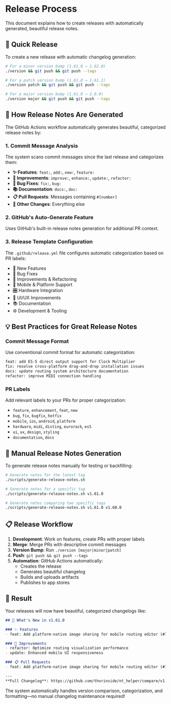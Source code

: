 # Release Process

This document explains how to create releases with automatically generated, beautiful release notes.

## 🚀 Quick Release

To create a new release with automatic changelog generation:

```bash
# For a minor version bump (1.61.0 → 1.62.0)
./version && git push && git push --tags

# For a patch version bump (1.61.0 → 1.61.1)  
./version patch && git push && git push --tags

# For a major version bump (1.61.0 → 2.0.0)
./version major && git push && git push --tags
```

## 📝 How Release Notes Are Generated

The GitHub Actions workflow automatically generates beautiful, categorized release notes by:

### 1. **Commit Message Analysis**
The system scans commit messages since the last release and categorizes them:

- **✨ Features**: `feat:`, `add:`, `new:`, `feature:`
- **🔧 Improvements**: `improve:`, `enhance:`, `update:`, `refactor:`
- **🐛 Bug Fixes**: `fix:`, `bug:`
- **📚 Documentation**: `docs:`, `doc:`
- **📋 Pull Requests**: Messages containing `#[number]`
- **🔄 Other Changes**: Everything else

### 2. **GitHub's Auto-Generate Feature**
Uses GitHub's built-in release notes generation for additional PR context.

### 3. **Release Template Configuration**
The `.github/release.yml` file configures automatic categorization based on PR labels:

- 🚀 New Features
- 🐛 Bug Fixes  
- 🔧 Improvements & Refactoring
- 📱 Mobile & Platform Support
- 🎛️ Hardware Integration
- 🎨 UI/UX Improvements
- 📚 Documentation
- ⚙️ Development & Tooling

## 💡 Best Practices for Great Release Notes

### Commit Message Format
Use conventional commit format for automatic categorization:

```bash
feat: add ES-5 direct output support for Clock Multiplier
fix: resolve cross-platform drag-and-drop installation issues  
docs: update routing system architecture documentation
refactor: improve MIDI connection handling
```

### PR Labels
Add relevant labels to your PRs for proper categorization:
- `feature`, `enhancement`, `feat`, `new`
- `bug`, `fix`, `bugfix`, `hotfix`  
- `mobile`, `ios`, `android`, `platform`
- `hardware`, `midi`, `disting`, `eurorack`, `es5`
- `ui`, `ux`, `design`, `styling`
- `documentation`, `docs`

## 🔧 Manual Release Notes Generation

To generate release notes manually for testing or backfilling:

```bash
# Generate notes for the latest tag
./scripts/generate-release-notes.sh

# Generate notes for a specific tag
./scripts/generate-release-notes.sh v1.61.0

# Generate notes comparing two specific tags
./scripts/generate-release-notes.sh v1.61.0 v1.60.0
```

## 📋 Release Workflow

1. **Development**: Work on features, create PRs with proper labels
2. **Merge**: Merge PRs with descriptive commit messages
3. **Version Bump**: Run `./version [major|minor|patch]`
4. **Push**: `git push && git push --tags`
5. **Automation**: GitHub Actions automatically:
   - Creates the release
   - Generates beautiful changelog
   - Builds and uploads artifacts
   - Publishes to app stores

## 🎯 Result

Your releases will now have beautiful, categorized changelogs like:

```markdown
## 🚀 What's New in v1.61.0

### ✨ Features
- feat: Add platform-native image sharing for mobile routing editor (#79)

### 🔧 Improvements  
- refactor: Optimize routing visualization performance
- update: Enhanced mobile UI responsiveness

### 📋 Pull Requests
- feat: Add platform-native image sharing for mobile routing editor (#79)

---
**Full Changelog**: https://github.com/thorinside/nt_helper/compare/v1.60.0...v1.61.0
```

The system automatically handles version comparison, categorization, and formatting—no manual changelog maintenance required!